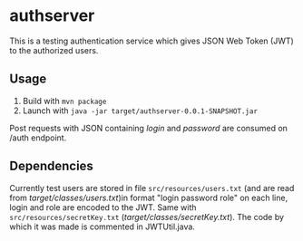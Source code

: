 # authserver

This is a testing authentication service which gives JSON Web Token (JWT) to the authorized users.  

## Usage

1. Build with `mvn package`
2. Launch with `java -jar target/authserver-0.0.1-SNAPSHOT.jar`

Post requests with JSON containing _login_ and _password_ are consumed on /auth endpoint.

## Dependencies

Currently test users are stored in file `src/resources/users.txt` (and are read from _target/classes/users.txt_)in format "login password role" on each line,
login and role are encoded to the JWT.
Same with `src/resources/secretKey.txt` (_target/classes/secretKey.txt_). The code by which it was made is commented in JWTUtil.java.
